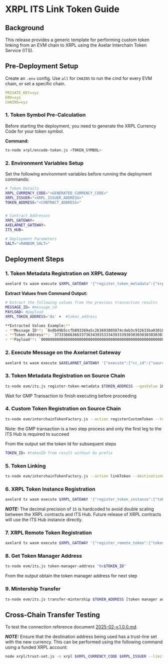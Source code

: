 # XRPL ITS Link Token Guide

## Background

This release provides a generic template for performing custom token linking from an EVM chain to XRPL using the Axelar Interchain Token Service (ITS). 

## Pre-Deployment Setup

Create an `.env` config. Use `all` for `CHAINS` to run the cmd for every EVM chain, or set a specific chain.

```yaml
PRIVATE_KEY=xyz
ENV=xyz
CHAINS=xyz
```

### 1. Token Symbol Pre-Calculation

Before starting the deployment, you need to generate the XRPL Currency Code for your token symbol.

**Command:**
```bash
ts-node xrpl/encode-token.js <TOKEN_SYMBOL>
```

### 2. Environment Variables Setup

Set the following environment variables before running the deployment commands:

```bash
# Token Details
XRPL_CURRENCY_CODE="<GENERATED_CURRENCY_CODE>"
XRPL_ISSUER="<XRPL_ISSUER_ADDRESS>"
TOKEN_ADDRESS="<CONTRACT_ADDRESS>"


# Contract Addresses
XRPL_GATEWAY=
AXELARNET_GATEWAY=
ITS_HUB=

# Deployment Parameters
SALT="<RANDOM_SALT>"
```

## Deployment Steps

### 1. Token Metadata Registration on XRPL Gateway

```bash
axelard tx wasm execute $XRPL_GATEWAY '{"register_token_metadata":{"xrpl_token":{"issued":{"currency":"'$XRPL_CURRENCY_CODE'","issuer":"'$XRPL_ISSUER'"}}}}'
```

**Extract Values from Command Output:**
```bash
# Extract the following values from the previous transaction results
MESSAGE_ID= #message_id
PAYLOAD= #payload
XRPL_TOKEN_ADDRESS='0x' +  #token_address

**Extracted Values Example:**
- **Message ID**: `0x8b49b5ccfb893269a5c263693805874cdeb3c932633ba0301094403c77dad839`
- **Token Address**: `373336663663373634393533343933393030303030303030303030303030303030303030303030302e724e726a68314b475a6b326a42523377506641516e6f696474464659514b62516e32`
- **Payload**: `00000000000000000000000000000000000000000000000000000000000000060000000000000000000000000000000000000000000000000000000000000060000000000000000000000000000000000000000000000000000000000000000f000000000000000000000000000000000000000000000000000000000000004b373336663663373634393533343933393030303030303030303030303030303030303030303030302e724e726a68314b475a6b326a42523377506641516e6f696474464659514b62516e32000000000000000000000000000000000000000000`
```

### 2. Execute Message on the Axelarnet Gateway

```bash
axelard tx wasm execute $AXELARNET_GATEWAY '{"execute":{"cc_id":{"source_chain":"xrpl","message_id":"'$MESSAGE_ID'"},"payload":"'$PAYLOAD'"}}'
```

### 3. Token Metadata Registration on Source Chain

```bash
ts-node evm/its.js register-token-metadata $TOKEN_ADDRESS --gasValue 1000000000000000000
```

Wait for GMP Transaction to finish executing before proceeding

### 4. Custom Token Registration on Source Chain

```bash
ts-node evm/interchainTokenFactory.js --action registerCustomToken --tokenAddress $TOKEN_ADDRESS --tokenManagerType 4 --operator $OPERATOR --salt $SALT
```
Note: the GMP transaction is a two step process and only the first leg to the ITS Hub is required to succeed 

From the output set the token Id for subsequent steps
```bash
TOKEN_ID= #tokenID from result without 0x prefix
```

### 5. Token Linking

```bash
ts-node evm/interchainTokenFactory.js --action linkToken --destinationChain xrpl --destinationTokenAddress $XRPL_TOKEN_ADDRESS --tokenManagerType 4 --linkParams $OPERATOR --salt $SALT --gasValue 1000000000000000000
```

### 6. XRPL Token Instance Registration

```bash
axelard tx wasm execute $XRPL_GATEWAY '{"register_token_instance":{"token_id":"'$TOKEN_ID'","chain":"'$CHAIN'","decimals":15}}'
```
**_NOTE:_**
The decimal precision of `15` is hardcoded to avoid double scaling between the XRPL contracts and ITS Hub. Future release of 
XRPL contracts will use the ITS Hub instance directly.  

### 7. XRPL Remote Token Registration

```bash
axelard tx wasm execute $XRPL_GATEWAY '{"register_remote_token":{"token_id":"'$TOKEN_ID'","xrpl_currency":"'$XRPL_CURRENCY_CODE'"}}'
```

### 8. Get Token Manager Address

```bash
ts-node evm/its.js token-manager-address "0x$TOKEN_ID"
```

From the output obtain the token manager address for next step

### 9. Mintership Transfer

```bash
ts-node evm/its.js transfer-mintership $TOKEN_ADDRESS [token manager address]
```

## Cross-Chain Transfer Testing

To test the connection reference document [2025-02-v.1.0.0.md](./2025-02-v.1.0.0.md).

**_NOTE:_**
Ensure that the destination address being used has a trust-line set with the new currency. This can be performed using the following command using a funded XRPL account:

```bash
node xrpl/trust-set.js -n xrpl $XRPL_CURRENCY_CODE $XRPL_ISSUER --limit 99999999999999990000000000000000000000000000000000000000000000000000000000000000000000000
```
